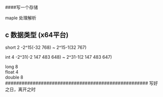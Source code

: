 ####写一个存储

maple  处理解析

## c 数据类型 (x64平台)
short  2   -2^15(-32 768) ~ 2^15-1(32 767)

int 4    -2^31(-2 147 483 648) ~ 2^31-1(2 147 483 647)

long 8  
float 4  
double 8  
####################################################
写好之日，离开之时
